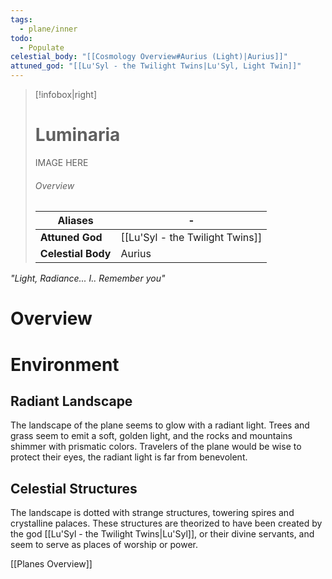 ```yaml
---
tags:
  - plane/inner
todo:
  - Populate
celestial_body: "[[Cosmology Overview#Aurius (Light)|Aurius]]"
attuned_god: "[[Lu'Syl - the Twilight Twins|Lu'Syl, Light Twin]]"
---
```

> [!infobox|right]
> # Luminaria
> IMAGE HERE
> ###### Overview
> | **Aliases** | - |
> | - | - |
> | **Attuned God** | [[Lu'Syl - the Twilight Twins]] |
> | **Celestial Body** | Aurius |

*"Light, Radiance... I.. Remember you"*
# Overview
# Environment
## Radiant Landscape
The landscape of the plane seems to glow with a radiant light. Trees and grass seem to emit a soft, golden light, and the rocks and mountains shimmer with prismatic colors. Travelers of the plane would be wise to protect their eyes, the radiant light is far from benevolent.
## Celestial Structures
The landscape is dotted with strange structures, towering spires and crystalline palaces. These structures are theorized to have been created by the god [[Lu'Syl - the Twilight Twins|Lu'Syl]], or their divine servants, and seem to serve as places of worship or power.

[[Planes Overview]]